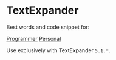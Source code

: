 # TextExpander

Best words and code snippet for:

[Programmer]()
[Personal]()

Use exclusively with TextExpander `5.1.*`.
